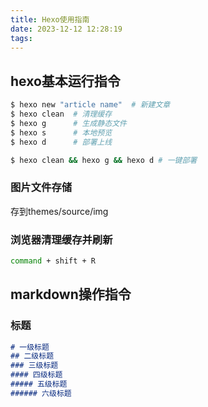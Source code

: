 ```yaml
---
title: Hexo使用指南
date: 2023-12-12 12:28:19
tags:
---
```



## hexo基本运行指令

``` bash
$ hexo new "article name"  # 新建文章
$ hexo clean  # 清理缓存
$ hexo g      # 生成静态文件
$ hexo s      # 本地预览
$ hexo d      # 部署上线

$ hexo clean && hexo g && hexo d # 一键部署
```

### 图片文件存储
存到themes/source/img

### 浏览器清理缓存并刷新
``` bash 
command + shift + R
```

## markdown操作指令

### 标题

``` markdown
# 一级标题
## 二级标题
### 三级标题
#### 四级标题
##### 五级标题
###### 六级标题
```
